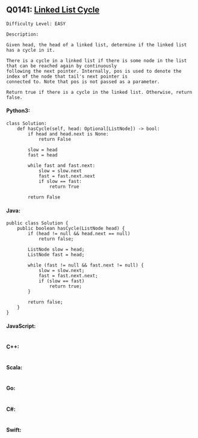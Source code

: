 ## Q0141: [Linked List Cycle](https://leetcode.com/problems/linked-list-cycle/)

```
Difficulty Level: EASY
```

```
Description:

Given head, the head of a linked list, determine if the linked list has a cycle in it.

There is a cycle in a linked list if there is some node in the list that can be reached again by continuously
following the next pointer. Internally, pos is used to denote the index of the node that tail's next pointer is
connected to. Note that pos is not passed as a parameter.

Return true if there is a cycle in the linked list. Otherwise, return false.
```

#### Python3:

```
class Solution:
    def hasCycle(self, head: Optional[ListNode]) -> bool:
        if head and head.next is None:
            return False
            
        slow = head
        fast = head

        while fast and fast.next:
            slow = slow.next
            fast = fast.next.next
            if slow == fast:
                return True
        
        return False
```

#### Java:

```
public class Solution {
    public boolean hasCycle(ListNode head) {
        if (head != null && head.next == null)
            return false;

        ListNode slow = head;
        ListNode fast = head;
        
        while (fast != null && fast.next != null) {
            slow = slow.next;
            fast = fast.next.next;
            if (slow == fast)
                return true;
        }

        return false;
    }
}
```

#### JavaScript:

```

```

#### C++:

```

```

#### Scala:

```

```

#### Go:

```

```

#### C#:

```

```

#### Swift:

```

```